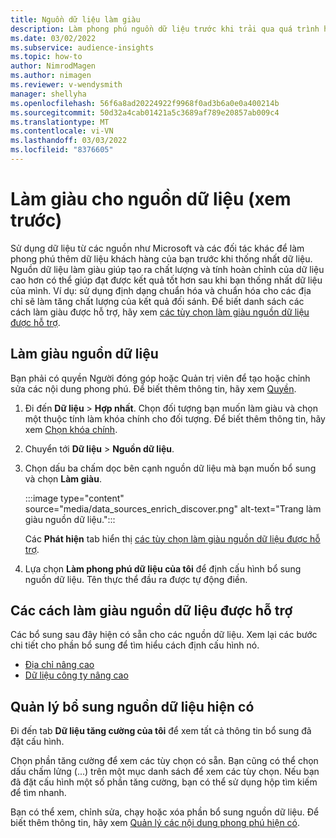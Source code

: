 ```yaml
---
title: Nguồn dữ liệu làm giàu
description: Làm phong phú nguồn dữ liệu trước khi trải qua quá trình hợp nhất dữ liệu.
ms.date: 03/02/2022
ms.subservice: audience-insights
ms.topic: how-to
author: NimrodMagen
ms.author: nimagen
ms.reviewer: v-wendysmith
manager: shellyha
ms.openlocfilehash: 56f6a8ad20224922f9968f0ad3b6a0e0a400214b
ms.sourcegitcommit: 50d32a4cab01421a5c3689af789e20857ab009c4
ms.translationtype: MT
ms.contentlocale: vi-VN
ms.lasthandoff: 03/03/2022
ms.locfileid: "8376605"
---
```

# <a name="enrichment-for-data-sources-preview"></a>Làm giàu cho nguồn dữ liệu (xem trước)

Sử dụng dữ liệu từ các nguồn như Microsoft và các đối tác khác để làm phong phú thêm dữ liệu khách hàng của bạn trước khi thống nhất dữ liệu. Nguồn dữ liệu làm giàu giúp tạo ra chất lượng và tính hoàn chỉnh của dữ liệu cao hơn có thể giúp đạt được kết quả tốt hơn sau khi bạn thống nhất dữ liệu của mình. Ví dụ: sử dụng định dạng chuẩn hóa và chuẩn hóa cho các địa chỉ sẽ làm tăng chất lượng của kết quả đối sánh. Để biết danh sách các cách làm giàu được hỗ trợ, hãy xem [các tùy chọn làm giàu nguồn dữ liệu được hỗ trợ](#supported-data-source-enrichments).

## <a name="enrich-a-data-source"></a>Làm giàu nguồn dữ liệu

Bạn phải có quyền Người đóng góp hoặc Quản trị viên để tạo hoặc chỉnh sửa các nội dung phong phú. Để biết thêm thông tin, hãy xem [Quyền](permissions.md).  

1. Đi đến **Dữ liệu** > **Hợp nhất**. Chọn đối tượng bạn muốn làm giàu và chọn một thuộc tính làm khóa chính cho đối tượng. Để biết thêm thông tin, hãy xem [Chọn khóa chính](map-entities.md#select-primary-key-and-semantic-type-for-attributes).

1. Chuyển tới **Dữ liệu** > **Nguồn dữ liệu**.
 
1. Chọn dấu ba chấm dọc bên cạnh nguồn dữ liệu mà bạn muốn bổ sung và chọn **Làm giàu**.

   :::image type="content" source="media/data_sources_enrich_discover.png" alt-text="Trang làm giàu nguồn dữ liệu.":::

   Các **Phát hiện** tab hiển thị [các tùy chọn làm giàu nguồn dữ liệu được hỗ trợ](#supported-data-source-enrichments).

1. Lựa chọn **Làm phong phú dữ liệu của tôi** để định cấu hình bổ sung nguồn dữ liệu. Tên thực thể đầu ra được tự động điền.

## <a name="supported-data-source-enrichments"></a>Các cách làm giàu nguồn dữ liệu được hỗ trợ

Các bổ sung sau đây hiện có sẵn cho các nguồn dữ liệu. Xem lại các bước chi tiết cho phần bổ sung để tìm hiểu cách định cấu hình nó.

- [Địa chỉ nâng cao](enrichment-enhanced-addresses.md)
- [Dữ liệu công ty nâng cao](enrichment-enhanced-company-data.md)

## <a name="manage-existing-data-source-enrichments"></a>Quản lý bổ sung nguồn dữ liệu hiện có

Đi đến tab **Dữ liệu tăng cường của tôi** để xem tất cả thông tin bổ sung đã đặt cấu hình.

Chọn phần tăng cường để xem các tùy chọn có sẵn. Bạn cũng có thể chọn dấu chấm lửng (...) trên một mục danh sách để xem các tùy chọn. Nếu bạn đã đặt cấu hình một số phần tăng cường, bạn có thể sử dụng hộp tìm kiếm để tìm nhanh.

Bạn có thể xem, chỉnh sửa, chạy hoặc xóa phần bổ sung nguồn dữ liệu. Để biết thêm thông tin, hãy xem [Quản lý các nội dung phong phú hiện có](enrichment-hub.md).

